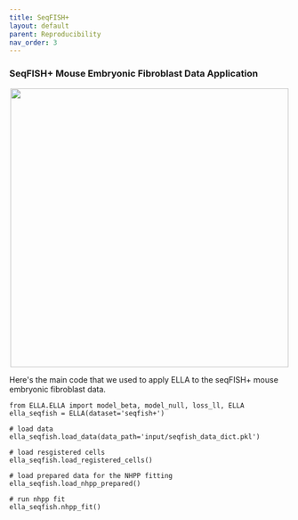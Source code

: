 ```yaml
---
title: SeqFISH+
layout: default
parent: Reproducibility
nav_order: 3
---
```


### SeqFISH+ Mouse Embryonic Fibroblast Data Application

<div style="margin: 0 auto; text-align: center;"> 
<img src="{{ site.baseurl }}/images/rp_seqfish.png" width="500" />
</div>

Here's the main code that we used to apply ELLA to the seqFISH+ mouse embryonic fibroblast data.
```
from ELLA.ELLA import model_beta, model_null, loss_ll, ELLA
ella_seqfish = ELLA(dataset='seqfish+')

# load data
ella_seqfish.load_data(data_path='input/seqfish_data_dict.pkl')

# load resgistered cells
ella_seqfish.load_registered_cells()

# load prepared data for the NHPP fitting
ella_seqfish.load_nhpp_prepared()

# run nhpp fit
ella_seqfish.nhpp_fit()
```

